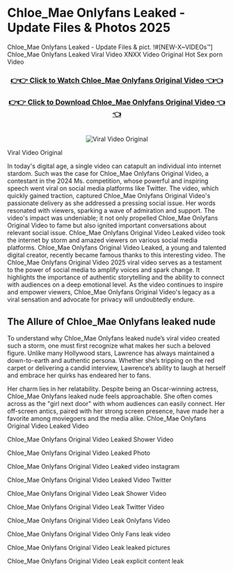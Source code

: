 # Chloe_Mae Onlyfans Leaked - Update Files & Photos 2025

Chloe_Mae Onlyfans Leaked - Update Files & pict. !#[NEW-X~VIDEOs™] Chloe_Mae Onlyfans Leaked Viral Video XNXX Video Original Hot Sex porn Video
<br>
<div align="center">
<h3><a href="https://links2leaks.com?utm_source=chloe_mae&utm_medium=gitlong" rel="nofollow">👉👉 Click to Watch Chloe_Mae Onlyfans Original Video 👈👈</a></h3>
<h3><a href="https://links2leaks.com?utm_source=chloe_mae&utm_medium=gitlong" rel="nofollow">👉👉 Click to Download Chloe_Mae Onlyfans Original Video 👈👈</a></h3>
<br>
<a href="https://links2leaks.com?utm_source=chloe_mae&utm_medium=gitlong" rel="nofollow"><img src="https://i.ibb.co/Gkj2r4b/banner.png" alt="Viral Video Original" style="max-width: 100%; display: inline-block;" data-target="animated-image.originalImage"></a>
</div>

Viral Video Original

In today's digital age, a single video can catapult an individual into internet stardom. Such was the case for Chloe_Mae Onlyfans Original Video, a contestant in the 2024 Ms. competition, whose powerful and inspiring speech went viral on social media platforms like Twitter.
The video, which quickly gained traction, captured Chloe_Mae Onlyfans Original Video's passionate delivery as she addressed a pressing social issue. Her words resonated with viewers, sparking a wave of admiration and support. The video's impact was undeniable; it not only propelled Chloe_Mae Onlyfans Original Video to fame but also ignited important conversations about relevant social issue.
Chloe_Mae Onlyfans Original Video Leaked video took the internet by storm and amazed viewers on various social media platforms. Chloe_Mae Onlyfans Original Video Leaked, a young and talented digital creator, recently became famous thanks to this interesting video.
The Chloe_Mae Onlyfans Original Video 2025 viral video serves as a testament to the power of social media to amplify voices and spark change. It highlights the importance of authentic storytelling and the ability to connect with audiences on a deep emotional level. As the video continues to inspire and empower viewers, Chloe_Mae Onlyfans Original Video's legacy as a viral sensation and advocate for privacy will undoubtedly endure.

<h2>The Allure of Chloe_Mae Onlyfans leaked nude</h2>


To understand why Chloe_Mae Onlyfans leaked nude’s viral video created such a storm, one must first recognize what makes her such a beloved figure. Unlike many Hollywood stars, Lawrence has always maintained a down-to-earth and authentic persona. Whether she’s tripping on the red carpet or delivering a candid interview, Lawrence’s ability to laugh at herself and embrace her quirks has endeared her to fans.

Her charm lies in her relatability. Despite being an Oscar-winning actress, Chloe_Mae Onlyfans leaked nude feels approachable. She often comes across as the "girl next door" with whom audiences can easily connect. Her off-screen antics, paired with her strong screen presence, have made her a favorite among moviegoers and the media alike.
Chloe_Mae Onlyfans Original Video Leaked Video

Chloe_Mae Onlyfans Original Video Leaked Shower Video

Chloe_Mae Onlyfans Original Video Leaked Photo

Chloe_Mae Onlyfans Original Video Leaked video instagram

Chloe_Mae Onlyfans Original Video Leaked Video Twitter

Chloe_Mae Onlyfans Original Video Leak Shower Video

Chloe_Mae Onlyfans Original Video Leak Twitter Video

Chloe_Mae Onlyfans Original Video Leak Onlyfans Video

Chloe_Mae Onlyfans Original Video Only Fans leak video

Chloe_Mae Onlyfans Original Video Leak leaked pictures

Chloe_Mae Onlyfans Original Video Leak explicit content leak